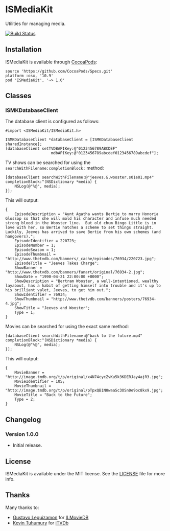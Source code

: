 ISMediaKit
==========

Utilities for managing media.

[![Build Status](https://travis-ci.org/jbmorley/ISMediaKit.svg)](https://travis-ci.org/jbmorley/ISMediaKit)

Installation
------------

ISMediaKit is available through [CocoaPods](http://cocoapods.org/):

```
source 'https://github.com/CocoaPods/Specs.git'
platform :osx, '10.9'
pod 'ISMediaKit', '~> 1.0'
```

Classes
-------

### ISMKDatabaseClient

The database client is configured as follows:

```objc
#import <ISMediaKit/ISMediaKit.h>

ISMKDatabaseClient *databaseClient = [ISMKDatabaseClient sharedInstance];
[databaseClient setTVDBAPIKey:@"0123456789ABCDEF"
                    mdbAPIKey:@"0123456789abcdef0123456789abcdef"];
```

TV shows can be searched for using the `searchWithFilename:completionBlock:` method:

```objc
[databaseClient searchWithFilename:@"jeeves.&.wooster.s01e01.mp4" completionBlock:^(NSDictionary *media) {
    NSLog(@"%@", media);
}];
```

This will output:

```
{
    EpisodeDescription = "Aunt Agatha wants Bertie to marry Honoria Glossop so that she will mold his character and infuse much needed strong blood in the Wooster line.  But old chum Bingo Little is in love with her, so Bertie hatches a scheme to set things straight. Luckily, Jeeves has arrived to save Bertie from his own schemes (and hangovers).";
    EpisodeIdentifier = 220723;
    EpisodeNumber = 1;
    EpisodeSeason = 1;
    EpisodeThumbnail = "http://www.thetvdb.com/banners/_cache/episodes/76934/220723.jpg";
    EpisodeTitle = "Jeeves Takes Charge";
    ShowBanner = "http://www.thetvdb.com/banners/fanart/original/76934-2.jpg";
    ShowDate = "1990-04-21 22:00:00 +0000";
    ShowDescription = "Bertram Wooster, a well-intentioned, wealthy layabout, has a habit of getting himself into trouble and it's up to his brilliant valet, Jeeves, to get him out.";
    ShowIdentifier = 76934;
    ShowThumbnail = "http://www.thetvdb.com/banners/posters/76934-4.jpg";
    ShowTitle = "Jeeves and Wooster";
    Type = 1;
}
```

Movies can be searched for using the exact same method:

```objc
[databaseClient searchWithFilename:@"back to the future.mp4" completionBlock:^(NSDictionary *media) {
    NSLog(@"%@", media);
}];
```

This will output:

```
{
    MovieBanner = "http://image.tmdb.org/t/p/original/x4N74cycZvKu5k3KDERJay4ajR3.jpg";
    MovieIdentifier = 105;
    MovieThumbnail = "http://image.tmdb.org/t/p/original/pTpxQB1N0waaSc3OSn0e9oc8kx9.jpg";
    MovieTitle = "Back to the Future";
    Type = 2;
}
```

Changelog
---------

### Version 1.0.0

- Initial release.

License
-------

ISMediaKit is available under the MIT license. See the [LICENSE](LICENSE) file for more info.

Thanks
------

Many thanks to:

- [Gustavo Leguizamon](https://github.com/goopi) for [ILMovieDB](https://github.com/WatchApp/ILMovieDB)
- [Kevin Tuhumury](https://github.com/kevintuhumury) for [iTVDb](https://github.com/kevintuhumury/itvdb)
